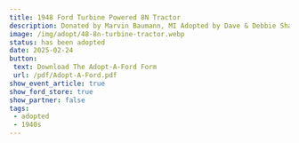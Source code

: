 ```yaml
---
title: 1948 Ford Turbine Powered 8N Tractor
description: Donated by Marvin Baumann, MI Adopted by Dave & Debbie Sharp, IN
image: /img/adopt/48-8n-turbine-tractor.webp
status: has been adopted
date: 2025-02-24
button: 
 text: Download The Adopt-A-Ford Form
 url: /pdf/Adopt-A-Ford.pdf
show_event_article: true
show_ford_store: true
show_partner: false
tags: 
 - adopted
 - 1940s
---
```


